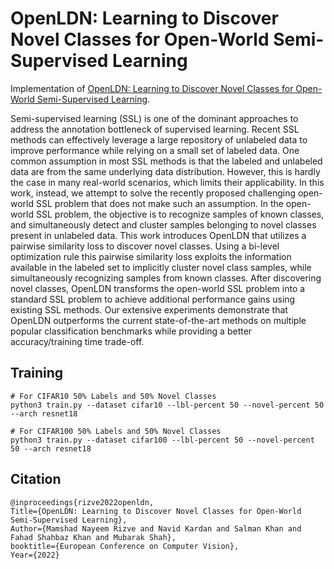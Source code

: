 # OpenLDN: Learning to Discover Novel Classes for Open-World Semi-Supervised Learning

Implementation of [OpenLDN: Learning to Discover Novel Classes for Open-World Semi-Supervised Learning](https://arxiv.org/abs/2207.02261).

Semi-supervised learning (SSL) is one of the dominant approaches to address the annotation bottleneck of supervised learning. Recent SSL methods can effectively leverage a large repository of unlabeled data to improve performance while relying on a small set of labeled data. One common assumption in most SSL methods is that the labeled and unlabeled data are from the same underlying data distribution. However, this is hardly the case in many real-world scenarios, which limits their applicability. In this work, instead, we attempt to solve the recently proposed challenging open-world SSL problem that does not make such an assumption. In the open-world SSL problem, the objective is to recognize samples of known classes, and simultaneously detect and cluster samples belonging to novel classes present in unlabeled data. This work introduces OpenLDN that utilizes a pairwise similarity loss to discover novel classes. Using a bi-level optimization rule this pairwise similarity loss exploits the information available in the labeled set to implicitly cluster novel class samples, while simultaneously recognizing samples from known classes. After discovering novel classes, OpenLDN transforms the open-world SSL problem into a standard SSL problem to achieve additional performance gains using existing SSL methods. Our extensive experiments demonstrate that OpenLDN outperforms the current state-of-the-art methods on multiple popular classification benchmarks while providing a better accuracy/training time trade-off.


## Training
```shell
# For CIFAR10 50% Labels and 50% Novel Classes 
python3 train.py --dataset cifar10 --lbl-percent 50 --novel-percent 50 --arch resnet18

# For CIFAR100 50% Labels and 50% Novel Classes 
python3 train.py --dataset cifar100 --lbl-percent 50 --novel-percent 50 --arch resnet18
```

## Citation
```
@inproceedings{rizve2022openldn,
Title={OpenLDN: Learning to Discover Novel Classes for Open-World Semi-Supervised Learning},
Author={Mamshad Nayeem Rizve and Navid Kardan and Salman Khan and Fahad Shahbaz Khan and Mubarak Shah},
booktitle={European Conference on Computer Vision},
Year={2022}
```
